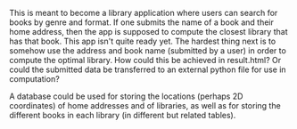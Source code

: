 This is meant to become a library application where users can search for books 
by genre and format. If one submits the name of a book and their home address, then
the app is supposed to compute the closest library that has that book. This app isn't quite
ready yet. The hardest thing next is to somehow use the address and book name (submitted by a user)
in order to compute the optimal library. How could this be achieved in result.html? 
Or could the submitted data be transferred to an external python file for use in computation?

A database could be used for storing the locations (perhaps 2D coordinates) 
of home addresses and of libraries, as well as for storing the different books in each library
(in different but related tables).
